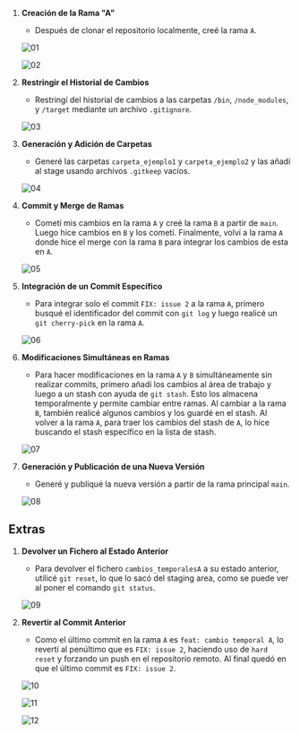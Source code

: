 
1. **Creación de la Rama "A"**
   - Después de clonar el repositorio localmente, creé la rama `A`.

   ![01](./images/Imagen1.png)
   
    
   ![02](./images/Imagen2.png)

3. **Restringir el Historial de Cambios**
   - Restringí del historial de cambios a las carpetas `/bin`, `/node_modules`, y `/target` mediante un archivo `.gitignore`.

    ![03](./images/Imagen3.png)

4. **Generación y Adición de Carpetas**
   - Generé las carpetas `carpeta_ejemplo1` y `carpeta_ejemplo2` y las añadí al stage usando archivos `.gitkeep` vacíos.

    ![04](./images/Imagen4.png)

5. **Commit y Merge de Ramas**
   - Cometí mis cambios en la rama `A` y creé la rama `B` a partir de `main`. Luego hice cambios en `B` y los cometí. Finalmente, volví a la rama `A` donde hice el merge con la rama `B` para integrar los cambios de esta en `A`.

   ![05](./images/Imagen5.png)

6. **Integración de un Commit Específico**
   - Para integrar solo el commit `FIX: issue 2` a la rama `A`, primero busqué el identificador del commit con `git log` y luego realicé un `git cherry-pick` en la rama `A`.

   ![06](./images/Imagen6.png)

7. **Modificaciones Simultáneas en Ramas**
   - Para hacer modificaciones en la rama `A` y `B` simultáneamente sin realizar commits, primero añadí los cambios al área de trabajo y luego a un stash con ayuda de `git stash`. Esto los almacena temporalmente y permite cambiar entre ramas. Al cambiar a la rama `B`, también realicé algunos cambios y los guardé en el stash. Al volver a la rama `A`, para traer los cambios del stash de `A`, lo hice buscando el stash específico en la lista de stash.

   ![07](./images/Imagen7.png)

8. **Generación y Publicación de una Nueva Versión**
   - Generé y publiqué la nueva versión a partir de la rama principal `main`.

   ![08](./images/Imagen8.png)

## Extras

1. **Devolver un Fichero al Estado Anterior**
   - Para devolver el fichero `cambios_temporalesA` a su estado anterior, utilicé `git reset`, lo que lo sacó del staging area, como se puede ver al poner el comando `git status`.

    ![09](./images/Imagen9.png)

2. **Revertir al Commit Anterior**
   - Como el último commit en la rama `A` es `feat: cambio temporal A`, lo revertí al penúltimo que es `FIX: issue 2`, haciendo uso de `hard reset` y forzando un push en el repositorio remoto. Al final quedó en que el último commit es `FIX: issue 2`.

    ![10](./images/Imagen10.png)

    ![11](./images/Imagen11.png)

    ![12](./images/Imagen12.png)
